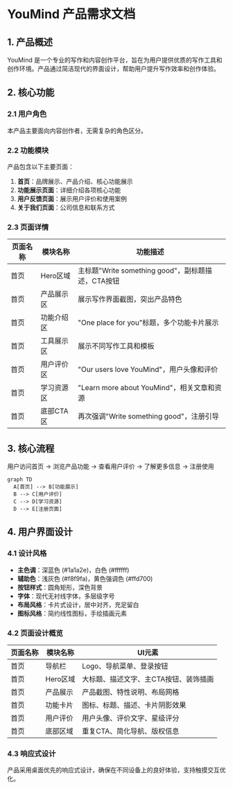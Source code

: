 # YouMind 产品需求文档

## 1. 产品概述
YouMind 是一个专业的写作和内容创作平台，旨在为用户提供优质的写作工具和创作环境。产品通过简洁现代的界面设计，帮助用户提升写作效率和创作体验。

## 2. 核心功能

### 2.1 用户角色
本产品主要面向内容创作者，无需复杂的角色区分。

### 2.2 功能模块
产品包含以下主要页面：
1. **首页**：品牌展示、产品介绍、核心功能展示
2. **功能展示页面**：详细介绍各项核心功能
3. **用户反馈页面**：展示用户评价和使用案例
4. **关于我们页面**：公司信息和联系方式

### 2.3 页面详情

| 页面名称 | 模块名称 | 功能描述 |
|----------|----------|----------|
| 首页 | Hero区域 | 主标题"Write something good"，副标题描述，CTA按钮 |
| 首页 | 产品展示区 | 展示写作界面截图，突出产品特色 |
| 首页 | 功能介绍区 | "One place for you"标题，多个功能卡片展示 |
| 首页 | 工具展示区 | 展示不同写作工具和模板 |
| 首页 | 用户评价区 | "Our users love YouMind"，用户头像和评价 |
| 首页 | 学习资源区 | "Learn more about YouMind"，相关文章和资源 |
| 首页 | 底部CTA区 | 再次强调"Write something good"，注册引导 |

## 3. 核心流程
用户访问首页 → 浏览产品功能 → 查看用户评价 → 了解更多信息 → 注册使用

```mermaid
graph TD
  A[首页] --> B[功能展示]
  B --> C[用户评价]
  C --> D[学习资源]
  D --> E[注册页面]
```

## 4. 用户界面设计

### 4.1 设计风格
- **主色调**：深蓝色 (#1a1a2e)，白色 (#ffffff)
- **辅助色**：浅灰色 (#f8f9fa)，黄色强调色 (#ffd700)
- **按钮样式**：圆角矩形，深色背景
- **字体**：现代无衬线字体，多层级字号
- **布局风格**：卡片式设计，居中对齐，充足留白
- **图标风格**：简约线性图标，手绘插画元素

### 4.2 页面设计概览

| 页面名称 | 模块名称 | UI元素 |
|----------|----------|--------|
| 首页 | 导航栏 | Logo、导航菜单、登录按钮 |
| 首页 | Hero区域 | 大标题、描述文字、主CTA按钮、装饰插画 |
| 首页 | 产品展示 | 产品截图、特性说明、布局网格 |
| 首页 | 功能卡片 | 图标、标题、描述、卡片阴影效果 |
| 首页 | 用户评价 | 用户头像、评价文字、星级评分 |
| 首页 | 底部区域 | 重复CTA、简化导航、版权信息 |

### 4.3 响应式设计
产品采用桌面优先的响应式设计，确保在不同设备上的良好体验，支持触摸交互优化。